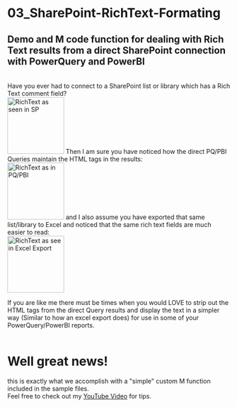 # 03_SharePoint-RichText-Formating
## Demo and M code function for dealing with Rich Text results from a direct SharePoint connection with PowerQuery and PowerBI<br>
<br>
Have you ever had to connect to a SharePoint list or library which has a Rich Text comment field? <br>
<img 
	alt="RichText as seen in SP" 
	src="https://github.com/TheDataMinersUnion/03_SharePoint-RichText-Formating/blob/master/z-SP%20RichText%20Snap.jpg" 
	style="width:128px;height:128px;"
/>
Then I am sure you have noticed how the direct PQ/PBI Queries maintain the HTML tags in the results: <br>
<img 
	alt="RichText as in PQ/PBI" 
	src="https://github.com/TheDataMinersUnion/03_SharePoint-RichText-Formating/blob/master/z-PQ-PBI%20Rich%20Text%20Snap.jpg" 
	style="width:128px;height:128px;"
/>
and I also assume you have exported that same list/library to Excel and noticed that the same rich text fields are much easier to read: <br>
<img 
	alt="RichText as see in Excel Export" 
	src="https://github.com/TheDataMinersUnion/03_SharePoint-RichText-Formating/blob/master/z-Excel%20RichText%20Snap.jpg" 
	style="width:128px;height:128px;"
/>

If you are like me there must be times when you would LOVE to strip out the HTML tags from the direct Query results and display the text in a simpler way (Similar to how an excel export does) for use in some of your PowerQuery/PowerBI reports.<br>
<br>
<h1>Well great news!</h1> this is exactly what we accomplish with a "simple" custom M function included in the sample files.<br>
Feel free to check out my <a href="https://www.youtube.com/channel/UCxZ-mXY87mHC08QgVbezWEw">YouTube Video</a> for tips.
